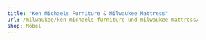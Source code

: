 ```yaml
---
title: "Ken Michaels Furniture & Milwaukee Mattress"
url: /milwaukee/ken-michaels-furniture-und-milwaukee-mattress/
shop: Möbel
---
```


